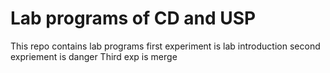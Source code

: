 # Lab programs of CD and USP
This repo contains lab programs
first experiment is lab introduction
second expriement is danger
Third exp is merge
